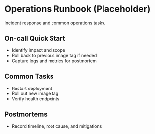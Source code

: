# Operations Runbook (Placeholder)

Incident response and common operations tasks.

## On-call Quick Start
- Identify impact and scope
- Roll back to previous image tag if needed
- Capture logs and metrics for postmortem

## Common Tasks
- Restart deployment
- Roll out new image tag
- Verify health endpoints

## Postmortems
- Record timeline, root cause, and mitigations

